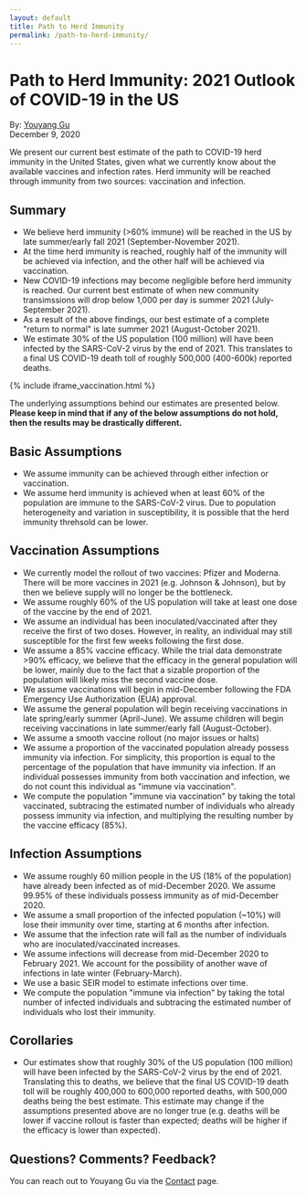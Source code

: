 ```yaml
---
layout: default
title: Path to Herd Immunity
permalink: /path-to-herd-immunity/
---
```


# Path to Herd Immunity: 2021 Outlook of COVID-19 in the US
By: [Youyang Gu](https://youyanggu.com)
<br>December 9, 2020

We present our current best estimate of the path to COVID-19 herd immunity in the United States, given what we currently know about the available vaccines and infection rates. Herd immunity will be reached through immunity from two sources: vaccination and infection.

## Summary
- We believe herd immunity (>60% immune) will be reached in the US by late summer/early fall 2021 (September-November 2021).
- At the time herd immunity is reached, roughly half of the immunity will be achieved via infection, and the other half will be achieved via vaccination.
- New COVID-19 infections may become negligible before herd immunity is reached. Our current best estimate of when new community transimssions will drop below 1,000 per day is summer 2021 (July-September 2021).
- As a result of the above findings, our best estimate of a complete "return to normal" is late summer 2021 (August-October 2021).
- We estimate 30% of the US population (100 million) will have been infected by the SARS-CoV-2 virus by the end of 2021. This translates to a final US COVID-19 death toll of roughly 500,000 (400-600k) reported deaths.

{% include iframe_vaccination.html %}

The underlying assumptions behind our estimates are presented below. **Please keep in mind that if any of the below assumptions do not hold, then the results may be drastically different.**

## Basic Assumptions

- We assume immunity can be achieved through either infection or vaccination.
- We assume herd immunity is achieved when at least 60% of the population are immune to the SARS-CoV-2 virus. Due to population heterogeneity and variation in susceptibility, it is possible that the herd immunity threhsold can be lower.

## Vaccination Assumptions

- We currently model the rollout of two vaccines: Pfizer and Moderna. There will be more vaccines in 2021 (e.g. Johnson & Johnson), but by then we believe supply will no longer be the bottleneck.
- We assume roughly 60% of the US population will take at least one dose of the vaccine by the end of 2021.
- We assume an individual has been inoculated/vaccinated after they receive the first of two doses. However, in reality, an individual may still susceptible for the first few weeks following the first dose.
- We assume a 85% vaccine efficacy. While the trial data demonstrate >90% efficacy, we believe that the efficacy in the general population will be lower, mainly due to the fact that a sizable proportion of the population will likely miss the second vaccine dose.
- We assume vaccinations will begin in mid-December following the FDA Emergency Use Authorization (EUA) approval.
- We assume the general population will begin receiving vaccinations in late spring/early summer (April-June). We assume children will begin receiving vaccinations in late summer/early fall (August-October).
- We assume a smooth vaccine rollout (no major issues or halts)
- We assume a proportion of the vaccinated population already possess immunity via infection. For simplicity, this proportion is equal to the percentage of the population that have immunity via infection. If an individual possesses immunity from both vaccination and infection, we do not count this individual as "immune via vaccination".
- We compute the population "immune via vaccination" by taking the total vaccinated, subtracing the estimated number of individuals who already possess immunity via infection, and multiplying the resulting number by the vaccine efficacy (85%).

## Infection Assumptions

- We assume roughly 60 million people in the US (18% of the population) have already been infected as of mid-December 2020. We assume 99.95% of these individuals possess immunity as of mid-December 2020.
- We assume a small proportion of the infected population (~10%) will lose their immunity over time, starting at 6 months after infection.
- We assume that the infection rate will fall as the number of individuals who are inoculated/vaccinated increases.
- We assume infections will decrease from mid-December 2020 to February 2021. We account for the possibility of another wave of infections in late winter (February-March).
- We use a basic SEIR model to estimate infections over time.
- We compute the population "immune via infection" by taking the total number of infected individuals and subtracing the estimated number of individuals who lost their immunity.

## Corollaries

- Our estimates show that roughly 30% of the US population (100 million) will have been infected by the SARS-CoV-2 virus by the end of 2021. Translating this to deaths, we believe that the final US COVID-19 death toll will be roughly 400,000 to 600,000 reported deaths, with 500,000 deaths being the best estimate. This estimate may change if the assumptions presented above are no longer true (e.g. deaths will be lower if vaccine rollout is faster than expected; deaths will be higher if the efficacy is lower than expected).

## Questions? Comments? Feedback?

You can reach out to Youyang Gu via the [Contact](/contact) page.
